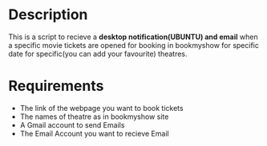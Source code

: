 <H1>Description</H1>
This is a script to recieve a <b>desktop notification(UBUNTU) and email</b> when a specific movie tickets are opened for booking in bookmyshow for specific date for specific(you can add your favourite) theatres.

<H1>Requirements</H1>
<UL>
  <LI>The link of the webpage you want to book tickets</LI>
  <LI>The names of theatre as in bookmyshow site</LI>
  <LI>A Gmail account to send Emails</LI>
  <LI>The Email Account you want to recieve Email</LI>
</UL>
